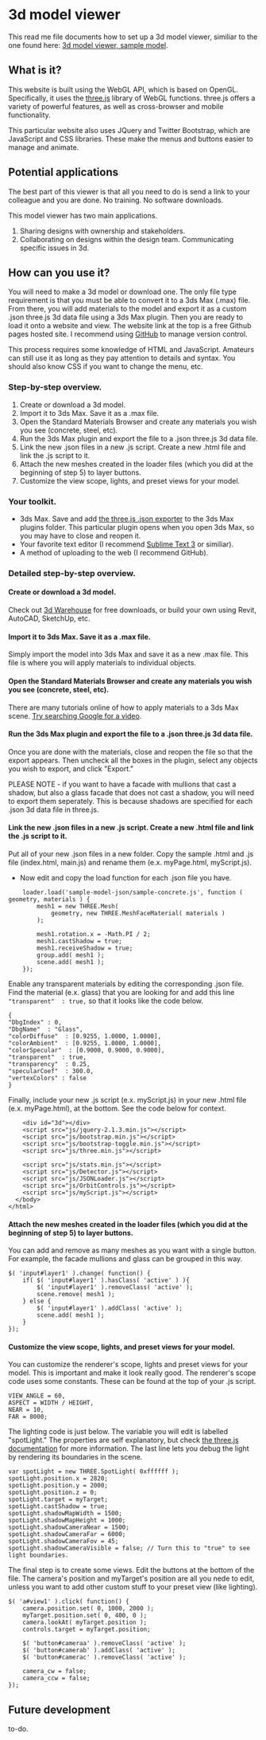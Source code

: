 # 3d model viewer
This read me file documents how to set up a 3d model viewer, similiar to the one found here:  [3d model viewer, sample model](http://tishmanconstruction.github.io/3d-model-viewer/).

## What is it?
This website is built using the WebGL API, which is based on OpenGL. Specifically, it uses the [three.js](http://threejs.org/) library of WebGL functions. three.js offers a variety of powerful features, as well as cross-browser and mobile functionality.

This particular website also uses JQuery and Twitter Bootstrap, which are JavaScript and CSS libraries. These make the menus and buttons easier to manage and animate.

## Potential applications
The best part of this viewer is that all you need to do is send a link to your colleague and you are done. No training. No software downloads.

This model viewer has two main applications.

1. Sharing designs with ownership and stakeholders.
2. Collaborating on designs within the design team. Communicating specific issues in 3d.

## How can you use it?
You will need to make a 3d model or download one. The only file type requirement is that you must be able to convert it to a 3ds Max (.max) file. From there, you will add materials to the model and export it as a custom .json three.js 3d data file using a 3ds Max plugin. Then you are ready to load it onto a website and view. The website link at the top is a free Github pages hosted site. I recommend using [GitHub](https://github.com/) to manage version control.

This process requires some knowledge of HTML and JavaScript. Amateurs can still use it as long as they pay attention to details and syntax. You should also know CSS if you want to change the menu, etc.

### Step-by-step overview.
1. Create or download a 3d model.
2. Import it to 3ds Max. Save it as a .max file.
3. Open the Standard Materials Browser and create any materials you wish you see (concrete, steel, etc).
4. Run the 3ds Max plugin and export the file to a .json three.js 3d data file.
5. Link the new .json files in a new .js script. Create a new .html file and link the .js script to it.
6. Attach the new meshes created in the loader files (which you did at the beginning of step 5) to layer buttons.
7. Customize the view scope, lights, and preset views for your model.

### Your toolkit.
* 3ds Max. Save and add [the three.js .json exporter](https://github.com/mrdoob/three.js/blob/master/utils/exporters/max/ThreeJSExporter.ms) to the 3ds Max plugins folder. This particular plugin opens when you open 3ds Max, so you may have to close and reopen it.
* Your favorite text editor (I recommend [Sublime Text 3](http://www.sublimetext.com/) or similiar).
* A method of uploading to the web (I recommend GitHub).

### Detailed step-by-step overview.
#### Create or download a 3d model.
Check out [3d Warehouse](https://3dwarehouse.sketchup.com/) for free downloads, or build your own using Revit, AutoCAD, SketchUp, etc.

#### Import it to 3ds Max. Save it as a .max file.
Simply import the model into 3ds Max and save it as a new .max file. This file is where you will apply materials to individual objects.

#### Open the Standard Materials Browser and create any materials you wish you see (concrete, steel, etc).
There are many tutorials online of how to apply materials to a 3ds Max scene. [Try searching Google for a video](http://lmgtfy.com/?q=3ds+max+materials+browser).

#### Run the 3ds Max plugin and export the file to a .json three.js 3d data file.
Once you are done with the materials, close and reopen the file so that the export appears. Then uncheck all the boxes in the plugin, select any objects you wish to export, and click "Export."

PLEASE NOTE - if you want to have a facade with mullions that cast a shadow, but also a glass facade that does not cast a shadow, you will need to export them seperately. This is because shadows are specified for each .json 3d data file in three.js.

#### Link the new .json files in a new .js script. Create a new .html file and link the .js script to it.
Put all of your new .json files in a new folder. Copy the sample .html and .js file (index.html, main.js) and rename them (e.x. myPage.html, myScript.js).
  - Now edit and copy the load function for each .json file you have.
```
	loader.load('sample-model-json/sample-concrete.js', function ( geometry, materials ) {  
		mesh1 = new THREE.Mesh(
			geometry, new THREE.MeshFaceMaterial( materials )
		);

		mesh1.rotation.x = -Math.PI / 2;
		mesh1.castShadow = true;
		mesh1.receiveShadow = true;
		group.add( mesh1 );
		scene.add( mesh1 );
	});
```
Enable any transparent materials by editing the corresponding .json file. Find the material (e.x. glass) that you are looking for and add this line `"transparent"  : true,` so that it looks like the code below.
```
{
"DbgIndex" : 0,
"DbgName"  : "Glass",
"colorDiffuse"  : [0.9255, 1.0000, 1.0000],
"colorAmbient"  : [0.9255, 1.0000, 1.0000],
"colorSpecular"  : [0.9000, 0.9000, 0.9000],
"transparent"  : true,
"transparency"  : 0.25,
"specularCoef"  : 300.0,
"vertexColors" : false
}
```
Finally, include your new .js script (e.x. myScript.js) in your new .html file (e.x. myPage.html), at the bottom. See the code below for context.
```
    <div id="3d"></div>
    <script src="js/jquery-2.1.3.min.js"></script>
    <script src="js/bootstrap.min.js"></script>
    <script src="js/bootstrap-toggle.min.js"></script>
    <script src="js/three.min.js"></script>

    <script src="js/stats.min.js"></script>
    <script src="js/Detector.js"></script>
    <script src="js/JSONLoader.js"></script>
    <script src="js/OrbitControls.js"></script>
    <script src="js/myScript.js"></script>
  </body>
</html>
```
#### Attach the new meshes created in the loader files (which you did at the beginning of step 5) to layer buttons.
You can add and remove as many meshes as you want with a single button. For example, the facade mullions and glass can be grouped in this way.
```
$( 'input#layer1' ).change( function() {
	if( $( 'input#layer1' ).hasClass( 'active' ) ){
		$( 'input#layer1' ).removeClass( 'active' );
		scene.remove( mesh1 );
	} else {
		$( 'input#layer1' ).addClass( 'active' );
		scene.add( mesh1 );
	}
});
```
#### Customize the view scope, lights, and preset views for your model.
You can customize the renderer's scope, lights and preset views for your model. This is important and make it look really good.
The renderer's scope code uses some constants. These can be found at the top of your .js script.
```
VIEW_ANGLE = 60,
ASPECT = WIDTH / HEIGHT,
NEAR = 10,
FAR = 8000;
```
The lighting code is just below. The variable you will edit is labelled "spotLight." The properties are self explanatory, but check [the three.js documentation](http://threejs.org/docs/#Reference/Lights/SpotLight) for more information. The last line lets you debug the light by rendering its boundaries in the scene.
```
var spotLight = new THREE.SpotLight( 0xffffff );
spotLight.position.x = 2820;
spotLight.position.y = 2000;
spotLight.position.z = 0;
spotLight.target = myTarget;
spotLight.castShadow = true;
spotLight.shadowMapWidth = 1500;
spotLight.shadowMapHeight = 1000;
spotLight.shadowCameraNear = 1500;
spotLight.shadowCameraFar = 6000;
spotLight.shadowCameraFov = 45;
spotLight.shadowCameraVisible = false; // Turn this to "true" to see light boundaries.
```
The final step is to create some views. Edit the buttons at the bottom of the file. The camera's position and myTarget's position are all you nede to edit, unless you want to add other custom stuff to your preset view (like lighting).
```
$( 'a#view1' ).click( function() {
	camera.position.set( 0, 1000, 2000 );
	myTarget.position.set( 0, 400, 0 );
	camera.lookAt( myTarget.position );
	controls.target = myTarget.position;

	$( 'button#cameraa' ).removeClass( 'active' );
	$( 'button#camerab' ).addClass( 'active' );
	$( 'button#camerac' ).removeClass( 'active' );

	camera_cw = false;
	camera_ccw = false;
});
```
## Future development
to-do.
